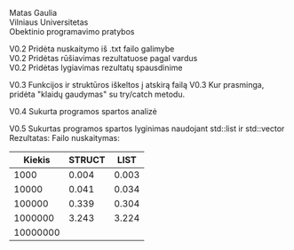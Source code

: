 Matas Gaulia <br/>
Vilniaus Universitetas <br/>
Obektinio programavimo pratybos


V0.2 Pridėta nuskaitymo iš .txt failo galimybe<br/>
V0.2 Pridėtas rūšiavimas rezultatuose pagal vardus<br/>
V0.2 Pridėtas lygiavimas rezultatų spausdinime

V0.3 Funkcijos ir struktūros iškeltos į atskirą failą
V0.3 Kur prasminga, pridėta "klaidų gaudymas" su try/catch metodu.

V0.4 Sukurta programos spartos analizė

V0.5 Sukurtas programos spartos lyginimas naudojant std::list ir std::vector
Rezultatas: 
Failo nuskaitymas: <table>
<thead>
  <tr>
    <th>Kiekis</th>
    <th>STRUCT</th>
    <th>LIST</th>
  </tr>
</thead>
<tbody>
  <tr>
    <td>1000</td>
    <td>0.004</td>
    <td>0.003</td>
  </tr>
  <tr>
    <td>10000</td>
    <td>0.041</td>
    <td>0.034</td>
  </tr>
  <tr>
    <td>100000</td>
    <td>0.339</td>
    <td>0.304</td>
  </tr>
  <tr>
    <td>1000000</td>
    <td>3.243</td>
    <td>3.224</td>
  </tr>
  <tr>
    <td>10000000</td>
    <td></td>
    <td></td>
  </tr>
</tbody>
</table>
